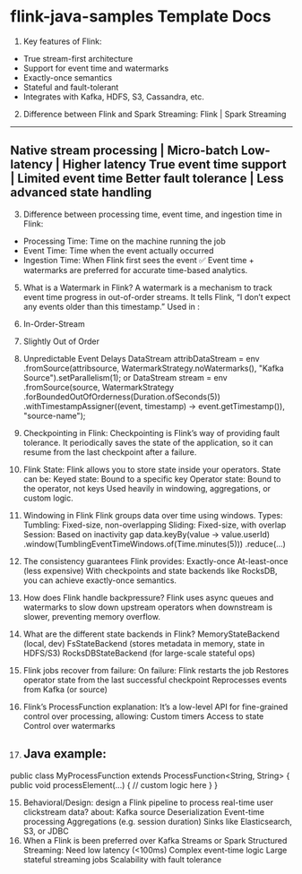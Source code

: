 # flink-java-samples Template Docs
1. Key features of Flink:
 - True stream-first architecture
 - Support for event time and watermarks
 - Exactly-once semantics
 - Stateful and fault-tolerant
 - Integrates with Kafka, HDFS, S3, Cassandra, etc.
2. Difference between Flink and Spark Streaming:
Flink     					        |	Spark Streaming
---------------------------------------------------------------
Native stream processing    |  Micro-batch
Low-latency						      |  Higher latency
True event time support			|  Limited event time
Better fault tolerance			|  Less advanced state handling
---------------------------------------------------------------

3. Difference between processing time, event time, and ingestion time in Flink:
- Processing Time: Time on the machine running the job
- Event Time: Time when the event actually occurred
- Ingestion Time: When Flink first sees the event
✅ Event time + watermarks are preferred for accurate time-based analytics.
5. What is a Watermark in Flink?
A watermark is a mechanism to track event time progress in out-of-order streams. It tells Flink, “I don’t expect any events older
 than this timestamp.”
Used in : 
1. In-Order-Stream
2. Slightly Out of Order
3. Unpredictable Event Delays
DataStream<GenericRecord> attribDataStream = env
					.fromSource(attribsource, WatermarkStrategy.noWatermarks(), 
					"Kafka Source").setParallelism(1);
or 
DataStream<Event> stream = env
    .fromSource(source, 
        WatermarkStrategy
            .<Event>forBoundedOutOfOrderness(Duration.ofSeconds(5))
            .withTimestampAssigner((event, timestamp) -> event.getTimestamp()),
        "source-name");

6. Checkpointing in Flink:
  Checkpointing is Flink’s way of providing fault tolerance. It periodically saves the state of the       application, so it can resume from the last checkpoint after a failure.
7. Flink State:
  Flink allows you to store state inside your operators. State can be:
  Keyed state: Bound to a specific key
  Operator state: Bound to the operator, not keys
  Used heavily in windowing, aggregations, or custom logic.
8. Windowing in Flink
  Flink groups data over time using windows. Types:
  Tumbling: Fixed-size, non-overlapping
  Sliding: Fixed-size, with overlap
  Session: Based on inactivity gap
  data.keyBy(value -> value.userId)
    .window(TumblingEventTimeWindows.of(Time.minutes(5)))
    .reduce(...)
9. The consistency guarantees Flink provides:
  Exactly-once
  At-least-once (less expensive)
  With checkpoints and state backends like RocksDB, you can achieve exactly-once semantics.
10. How does Flink handle backpressure?
Flink uses async queues and watermarks to slow down upstream operators when downstream is slower, preventing memory overflow.
11. What are the different state backends in Flink?
MemoryStateBackend (local, dev)
FsStateBackend (stores metadata in memory, state in HDFS/S3)
RocksDBStateBackend (for large-scale stateful ops)
12. Flink jobs recover from failure:
  On failure:
    Flink restarts the job
    Restores operator state from the last successful checkpoint
    Reprocesses events from Kafka (or source)
13. Flink’s ProcessFunction explanation:
  It’s a low-level API for fine-grained control over processing, allowing:
  Custom timers
  Access to state
  Control over watermarks
14. ## Java example:
  public class MyProcessFunction extends ProcessFunction<String, String> {
    public void processElement(...) {
      // custom logic here
    }
  }

15. Behavioral/Design:  design a Flink pipeline to process real-time user clickstream data?
  about: Kafka source
    Deserialization
    Event-time processing
    Aggregations (e.g. session duration)
    Sinks like Elasticsearch, S3, or JDBC
16. When a Flink is been preferred over Kafka Streams or Spark Structured Streaming:
  Need low latency (<100ms)
  Complex event-time logic
  Large stateful streaming jobs
  Scalability with fault tolerance
